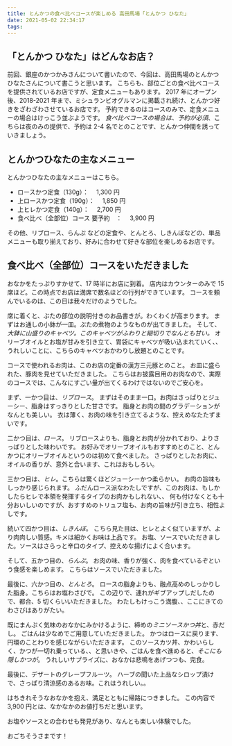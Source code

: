 ```yaml
---
title: とんかつの食べ比べコースが楽しめる 高田馬場「とんかつ ひなた」
date: 2021-05-02 22:34:17
tags:
---
```


## 「とんかつ ひなた」はどんなお店？

前回、銀座のかつかみさんについて書いたので、今回は、高田馬場のとんかつ ひなたさんについて書こうと思います。
こちらも、部位ごとの食べ比べコースを提供されているお店ですが、定食メニューもあります。
2017 年にオープン後、2018-2021 年まで、ミシュランビオグルマンに掲載され続け、とんかつ好きをざわざわさせているお店です。
予約できるのはコースのみで、定食メニューの場合はけっこう並ぶようです。
_食べ比べコースの場合は、予約が必須_、こちらは夜のみの提供で、予約は 2-4 名でとのことです、とんかつ仲間を誘っていきましょう。

## とんかつひなたの主なメニュー

とんかつひなたの主なメニューはこちら。

- ロースかつ定食（130g）：　 1,300 円
- 上ロースかつ定食（190g）：　 1,850 円
- 上ヒレかつ定食（140g）：　 2,700 円
- 食べ比べ（全部位）コース 要予約　：　 3,900 円

その他、リブロース、らんぷ などの定食や、とんとろ、しきんぼなどの、単品メニューも取り揃えており、好みに合わせて好きな部位を楽しめるお店です。

## 食べ比べ（全部位）コースをいただきました

おなかをたっぷりすかせて、17 時半にお店に到着。
店内はカウンターのみで 15 席ほど。この時点でお店は満席で数名ほどの行列ができています。
コースを頼んでいるのは、この日は我々だけのようでした。

席に着くと、ぶたの部位の説明付きのお品書きが。わくわくが高まります。
まずはお通しの小鉢が一皿。ぶたの煮物のようなものが出てきました。
そして、_大鉢に山盛りのキャベツ。このキャベツがふわりと細切りでなんとも甘い。_
オリーブオイルとお塩が甘みを引き立て、胃袋にキャベツが吸い込まれていく、、
うれしいことに、こちらのキャベツおかわりし放題とのことです。

コースで使われるお肉は、このお店の定番の漢方三元豚とのこと。
お皿に盛られた、豚肉を見せていただきました。
こちらはお披露目用のお肉なので、実際のコースでは、こんなにすごい量が出てくるわけではないのでご安心を。

まず、一かつ目は、_リブロース_。
まずはそのまま一口。お肉はさっぱりとジューシー、脂身はすっきりとした甘さです。
脂身とお肉の間のグラデーションがなんとも美しい。
衣は薄く、お肉の味を引き立てるような、控えめなたたずまいです。

二かつ目は、_ロース_。
リブロースよりも、脂身とお肉が分かれており、よりさっぱりとした味わいです。
お好みでオリーブオイルもおすすめとのこと、とんかつにオリーブオイルというのは初めて食べました。
さっぱりとしたお肉に、オイルの香りが、意外と合います、これはおもしろい。

三かつ目は、_ヒレ_。こちらは驚くほどジューシーかつ柔らかい。
お肉の旨味もしっかり感じられます。
ふだんロース派なわたしですが、このお肉は、もしかしたらヒレで本領を発揮するタイプのお肉かもしれない、、
何も付けなくとも十分おいしいのですが、おすすめのトリュフ塩も、お肉の旨味が引き立ち、相性よしです。

続いて四かつ目は、_しきんぼ_。
こちら見た目は、ヒレとよく似ていますが、より肉肉しい質感。キメは細かくお味は上品です。
お塩、ソースでいただきました。ソースはさらっと辛口のタイプ、控えめな揚げによく合います。

そして、五かつ目の、_らんぷ_。
お肉の味、香りが強く、肉を食べているぞという食感を楽しめます。
こちらはソースでいただきました。

最後に、六かつ目の、_とんとろ_。
ロースの脂身よりも、融点高めのしっかりした脂身。こちらはお塩わさびで。
この辺りで、連れがギブアップしだしたので、都合、5 切くらいいただきました。
わたしもけっこう満腹、、ここにきてのわさびはありがたい。

既にまんぷく気味のおなかにみかけるように、締めの*ミニソースかつ丼*と、赤だし。
ごはんは少なめでご用意していただきました。
かつはロースに戻ります、円環のことわりを感じながらいただきます。
このソースカツ丼、かわいらしく、かつが一切れ乗っている、、と思いきや、ごはんを食べ進めると、_そこにも隠しかつが_。
うれしいサプライズに、おなかは悲鳴をあげつつも、完食。

最後に、デザートのグレープフルーツ。
ハーブの聞いた上品なシロップ漬けで、さっぱり清涼感のあるお味。これはうれしい。。

はちきれそうなおなかを抱え、満足とともに帰路につきました。
この内容で 3,900 円とは、なかなかのお値打ちだと思います。

お塩やソースとの合わせも発見があり、なんとも楽しい体験でした。

おごちそうさまです！
